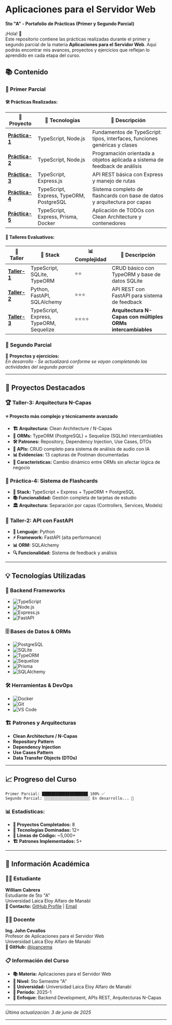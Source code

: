 # Aplicaciones para el Servidor Web  
**5to "A" - Portafolio de Prácticas (Primer y Segundo Parcial)**

¡Hola! 👋  
Este repositorio contiene las prácticas realizadas durante el primer y segundo parcial de la materia **Aplicaciones para el Servidor Web**. Aquí podrás encontrar mis avances, proyectos y ejercicios que reflejan lo aprendido en cada etapa del curso.

## 📚 Contenido

### 🧩 Primer Parcial

#### 🛠 **Prácticas Realizadas:**

| 📁 Proyecto | 🔧 Tecnologías | 📝 Descripción |
|-------------|----------------|-----------------|
| **[Práctica-1](./Primer_Parcial/Practica-1/Typescript/)** | TypeScript, Node.js | Fundamentos de TypeScript: tipos, interfaces, funciones genéricas y clases |
| **[Práctica-2](./Primer_Parcial/Practica-2/)** | TypeScript, Node.js | Programación orientada a objetos aplicada a sistema de feedback de análisis |
| **[Práctica-3](./Primer_Parcial/Practica-3/)** | TypeScript, Express.js | API REST básica con Express y manejo de rutas |
| **[Práctica-4](./Primer_Parcial/Practica-4/)** | TypeScript, Express, TypeORM, PostgreSQL | Sistema completo de flashcards con base de datos y arquitectura por capas |
| **[Práctica-5](./Primer_Parcial/Practica-5/)** | TypeScript, Express, Prisma, Docker | Aplicación de TODOs con Clean Architecture y contenedores |

#### 🎯 **Talleres Evaluativos:**

| 📁 Taller | 🔧 Stack | 📊 Complejidad | 📝 Descripción |
|-----------|----------|----------------|-----------------|
| **[Taller-1](./Primer_Parcial/Taller-1/)** | TypeScript, SQLite, TypeORM | ⭐⭐ | CRUD básico con TypeORM y base de datos SQLite |
| **[Taller-2](./Primer_Parcial/Taller-2/)** | Python, FastAPI, SQLAlchemy | ⭐⭐⭐ | API REST con FastAPI para sistema de feedback |
| **[Taller-3](./Primer_Parcial/Taller-3/)** | TypeScript, Express, TypeORM, Sequelize | ⭐⭐⭐⭐ | **Arquitectura N-Capas con múltiples ORMs intercambiables** |

### 🔧 Segundo Parcial

📌 **Proyectos y ejercicios:**  
*En desarrollo - Se actualizará conforme se vayan completando las actividades del segundo parcial*

---

## 🎯 Proyectos Destacados

### 🏆 **Taller-3: Arquitectura N-Capas** 
**⭐ Proyecto más complejo y técnicamente avanzado**

- **🏗️ Arquitectura:** Clean Architecture / N-Capas
- **🔄 ORMs:** TypeORM (PostgreSQL) + Sequelize (SQLite) intercambiables
- **🛠️ Patrones:** Repository, Dependency Injection, Use Cases, DTOs
- **📡 APIs:** CRUD completo para sistema de análisis de audio con IA
- **📊 Evidencias:** 13 capturas de Postman documentadas
- **🚀 Características:** Cambio dinámico entre ORMs sin afectar lógica de negocio

### 🥈 **Práctica-4: Sistema de Flashcards**
- **🔧 Stack:** TypeScript + Express + TypeORM + PostgreSQL
- **📚 Funcionalidad:** Gestión completa de tarjetas de estudio
- **🏛️ Arquitectura:** Separación por capas (Controllers, Services, Models)

### 🥉 **Taller-2: API con FastAPI** 
- **🐍 Lenguaje:** Python
- **⚡ Framework:** FastAPI (alta performance)
- **📊 ORM:** SQLAlchemy
- **🔍 Funcionalidad:** Sistema de feedback y análisis

---

## 💡 Tecnologías Utilizadas

### 🚀 **Backend Frameworks**
- ![TypeScript](https://img.shields.io/badge/TypeScript-007ACC?style=flat&logo=typescript&logoColor=white)
- ![Node.js](https://img.shields.io/badge/Node.js-43853D?style=flat&logo=node.js&logoColor=white)
- ![Express.js](https://img.shields.io/badge/Express.js-404D59?style=flat&logo=express&logoColor=white)
- ![FastAPI](https://img.shields.io/badge/FastAPI-005571?style=flat&logo=fastapi&logoColor=white)

### 🗄️ **Bases de Datos & ORMs**
- ![PostgreSQL](https://img.shields.io/badge/PostgreSQL-316192?style=flat&logo=postgresql&logoColor=white)
- ![SQLite](https://img.shields.io/badge/SQLite-07405E?style=flat&logo=sqlite&logoColor=white)
- ![TypeORM](https://img.shields.io/badge/TypeORM-262627?style=flat&logo=typeorm&logoColor=white)
- ![Sequelize](https://img.shields.io/badge/Sequelize-52B0E7?style=flat&logo=sequelize&logoColor=white)
- ![Prisma](https://img.shields.io/badge/Prisma-3982CE?style=flat&logo=prisma&logoColor=white)
- ![SQLAlchemy](https://img.shields.io/badge/SQLAlchemy-D71F00?style=flat&logo=sqlalchemy&logoColor=white)

### 🛠️ **Herramientas & DevOps**
- ![Docker](https://img.shields.io/badge/Docker-2496ED?style=flat&logo=docker&logoColor=white)
- ![Git](https://img.shields.io/badge/Git-F05032?style=flat&logo=git&logoColor=white)
- ![VS Code](https://img.shields.io/badge/VS_Code-0078D4?style=flat&logo=visual%20studio%20code&logoColor=white)

### 🏗️ **Patrones y Arquitecturas**
- **Clean Architecture / N-Capas**
- **Repository Pattern**
- **Dependency Injection**
- **Use Cases Pattern**
- **Data Transfer Objects (DTOs)**

---

## 📈 Progreso del Curso

```
Primer Parcial: ████████████████████ 100% ✅
Segundo Parcial: ░░░░░░░░░░░░░░░░░░░░ En desarrollo... 🚧
```

### 📊 **Estadísticas:**
- **📁 Proyectos Completados:** 8
- **🔧 Tecnologías Dominadas:** 12+
- **📝 Líneas de Código:** ~5,000+
- **🏗️ Patrones Implementados:** 5+

---

## 👥 Información Académica

### 👨‍🎓 **Estudiante**
**William Cabrera**  
Estudiante de 5to "A"  
Universidad Laica Eloy Alfaro de Manabí  
**📧 Contacto:** [GitHub Profile](@4NDR3S-01) | [Email](mailto:williamcabrera20@hotmail.com)

### 👨‍🏫 **Docente**
**Ing. John Cevallos**  
Profesor de Aplicaciones para el Servidor Web  
Universidad Laica Eloy Alfaro de Manabí  
**🔗 GitHub:** [@joancema](https://github.com/joancema)  

### 📋 **Información del Curso**
- **📚 Materia:** Aplicaciones para el Servidor Web
- **🎯 Nivel:** 5to Semestre "A"
- **🏫 Universidad:** Universidad Laica Eloy Alfaro de Manabí
- **📅 Período:** 2025-1
- **🔧 Enfoque:** Backend Development, APIs REST, Arquitecturas N-Capas

---

*Última actualización: 3 de junio de 2025*

---

